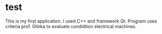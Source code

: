 # test
This is my first application. I used C++ and framework Qt. Program uses criteria prof. Glinka to evaluate condidtion electrical machines.
